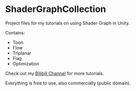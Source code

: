 #  ShaderGraphCollection

Project files for my tutorials on using Shader Graph in Unity.

Contains:

- Toon
- Flow
- Triplanar
- Flag
- Optimization

Check out my [Bilibili Channel](https://space.bilibili.com/164506/video) for more tutorials.

Everything is free to use, also commercially (public domain).















